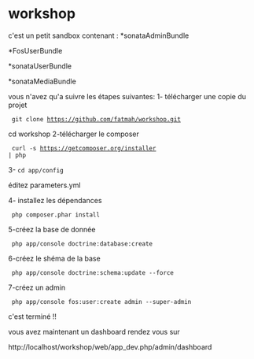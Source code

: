 workshop
========
c'est un petit sandbox contenant :
*sonataAdminBundle


*FosUserBundle


*sonataUserBundle


*sonataMediaBundle


vous n'avez qu'a suivre les étapes suivantes:
1- télécharger une copie du projet


<code> git clone https://github.com/fatmah/workshop.git </code>

cd workshop
2-télécharger le composer


<code> curl -s https://getcomposer.org/installer | php </code>

3- <code>cd app/config </code>


éditez parameters.yml

4- installez les dépendances


<code> php composer.phar install </code>

5-créez la base de donnée


 <code> php app/console doctrine:database:create </code>

6-créez le shéma de la base


<code> php app/console doctrine:schema:update --force </code>

7-créez un admin


<code> php app/console fos:user:create admin --super-admin </code>

c'est terminé !! 

vous avez maintenant un dashboard rendez vous sur


 http://localhost/workshop/web/app_dev.php/admin/dashboard



